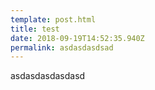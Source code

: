 ```yaml
---
template: post.html
title: test
date: 2018-09-19T14:52:35.940Z
permalink: asdasdasdsad
---
```

asdasdasdasdasd

